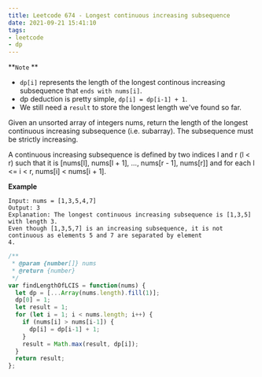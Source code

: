 ```yaml
---
title: Leetcode 674 - Longest continuous increasing subsequence
date: 2021-09-21 15:41:10
tags:
- leetcode
- dp
---
```

**`Note` **
- `dp[i]` represents the length of the longest continous increasing subsequence that `ends with nums[i]`.
- dp deduction is pretty simple, `dp[i] = dp[i-1] + 1`.
- We still need a `result` to store the longest length we've found so far.

Given an unsorted array of integers nums, return the length of the longest continuous increasing subsequence (i.e. subarray). The subsequence must be strictly increasing.

A continuous increasing subsequence is defined by two indices l and r (l < r) such that it is [nums[l], nums[l + 1], ..., nums[r - 1], nums[r]] and for each l <= i < r, nums[i] < nums[i + 1].

**Example**
```
Input: nums = [1,3,5,4,7]
Output: 3
Explanation: The longest continuous increasing subsequence is [1,3,5] with length 3.
Even though [1,3,5,7] is an increasing subsequence, it is not continuous as elements 5 and 7 are separated by element
4.
```

```javascript
/**
 * @param {number[]} nums
 * @return {number}
 */
var findLengthOfLCIS = function(nums) {
  let dp = [...Array(nums.length).fill(1)];
  dp[0] = 1;
  let result = 1;
  for (let i = 1; i < nums.length; i++) {
    if (nums[i] > nums[i-1]) {
      dp[i] = dp[i-1] + 1;
    }
    result = Math.max(result, dp[i]);
  }
  return result;
};
```
